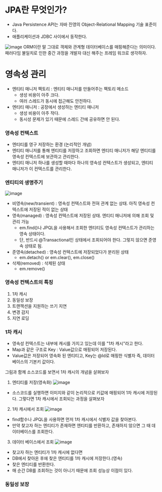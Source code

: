 # JPA란 무엇인가? 
* Java Persistence API는 자바 진영의 Object-Relational Mapping 기술 표준이다. 
* 애플리케이션과 JDBC 사이에서 동작한다. 

![image](https://user-images.githubusercontent.com/87313203/231960599-1803c403-e555-4e46-bbaf-18dedcee3747.png)
    ORM이란 말 그대로 객체와 관계형 데이터베이스를 매핑해준다는 의미이다. 
    패러다임 불일치로 인한 중간 과정을 개발자 대신 해주는 프레임 워크로 생각하자. 
    

# 영속성 관리 

* 엔티티 매니저 팩토리 : 엔티티 매니저를 만들어주는 팩토리 메소드
  * 생성 비용이 아주 크다. 
  * 여러 스레드가 동시에 접근해도 안전하다. 
* 엔티티 매니저 : 공장에서 생성하는 엔티티 매니저 
  * 생성 비용이 아주 작다. 
  * 동시성 문제가 있기 때문에 스레드 간에 공유하면 안 된다.   

### 영속성 컨텍스트
* 엔티티를 영구 저장하는 환경 (논리적인 개념)
* 엔티티 매니저를 통해 엔티티를 저장하고 조회하면 엔티티 매니저가 해당 엔티티를 영속성 컨텍스트에 보관하고 관리한다. 
* 엔티티 매니저 하나를 생성할 때마다 하나의 영속성 컨텍스트가 생성되고, 엔티티 매니저가 이 컨텍스트를 관리한다.

### 엔티티의 생명주기
![image](https://user-images.githubusercontent.com/87313203/231962897-5f65c9c4-2bfa-4586-8625-ef748fd1bee3.png)
* 비영속(new/transient) : 영속성 컨텍스트와 전혀 관계 없는 상태. 아직 영속성 컨텍스트에 저장된 적이 없는 상태
* 영속(managed) : 영속성 컨텍스트에 저장된 상태. 엔티티 매니저에 의해 조회 및 관리 가능
  * em.find()나 JPQL을 사용해서 조회한 엔티티도 영속성 컨텍스트가 관리하는 영속 상태이다.
  * 단, 반드시 @Transactional인 상태에서 조회되어야 한다. 그렇지 않으면 준영속 상태로 됨.  
* 준영속(detached) : 영속성 컨텍스트에 저장되었다가 분리된 상태
  * em.detach() or em.clear(), em.close() 
* 삭제(removed) : 삭제된 상태
  * em.remove()

### 영속성 컨텍스트의 특징 
1. 1차 캐시
2. 동일성 보장
3. 트랜잭션을 지원하는 쓰기 지연
4. 변경 감지
5. 지연 로딩

### 1차 캐시
* 영속성 컨텍스트는 내부에 캐시를 가지고 있는데 이를 "1차 캐시"라고 한다. 
* Map과 같은 구조로 Key : Value값으로 매핑되어 저장된다. 
* Value값은 저장되어 영속화 된 엔티티고, Key는 @Id로 매핑한 식별자 즉, 데이터베이스의 기본키 값이다. 

그림과 함께 소스코드를 보면서 1차 캐시의 개념을 살펴보자
1. 엔티티를 저장(영속화)
![image](https://user-images.githubusercontent.com/87313203/231966531-671a8e27-5814-4ac4-b588-740cb4e58681.png)

* 소스코드를 실행하면 이미지와 같이 논리적으로 키값에 매핑되어 1차 캐시에 저장된다. 그렇다면 1차 캐시에서 조회되는 과정을 살펴보자 

2. 1차 캐시에서 조회
![image](https://user-images.githubusercontent.com/87313203/231967256-85d22d6e-3676-4d07-bad3-2eb2fc18f40a.png)
* find함수나 JPQL을 사용하면 먼저 1차 캐시에서 식별자 값을 찾아본다. 
* 만약 찾고자 하는 엔티티가 존재하면 엔티티를 반환하고, 존재하지 않으면 그 때 데이터베이스를 조회한다.

3. 데이터 베이스에서 조회 
![image](https://user-images.githubusercontent.com/87313203/231968650-14ff7742-88e8-4896-b3fd-0184dacc7eb2.png)
* 찾고자 하는 엔티티가 1차 캐시에 없다면 
* DB에서 찾아온 후에 찾은 엔티티를 1차 캐시에 저장한다.(영속) 
* 찾은 엔티티를 반환한다.
* 매 순간 DB를 조회하는 것이 아니기 때문에 조회 성능상 이점이 있다. 

### 동일성 보장
